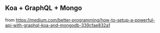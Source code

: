 ## Koa + GraphQL + Mongo
from https://medium.com/better-programming/how-to-setup-a-powerful-api-with-graphql-koa-and-mongodb-339cfae832a1